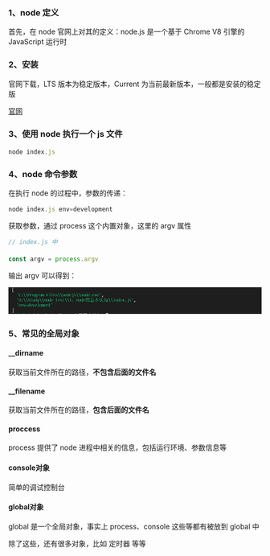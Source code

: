 ### 1、node 定义

首先，在 node 官网上对其的定义：node.js 是一个基于 Chrome V8 引擎的 JavaScript 运行时



### 2、安装

官网下载，LTS 版本为稳定版本，Current 为当前最新版本，一般都是安装的稳定版

[官网](https://nodejs.org/en/)



### 3、使用 node 执行一个 js 文件

```js
node index.js
```



### 4、node 命令参数

在执行 node 的过程中，参数的传递：

```js
node index.js env=development
```

获取参数，通过 process 这个内置对象，这里的 argv 属性

```js
// index.js 中

const argv = process.argv
```

输出 argv 可以得到：

![](../imgs/img1.png)



### 5、常见的全局对象

#### __dirname

获取当前文件所在的路径，**不包含后面的文件名**

#### __filename

获取当前文件所在的路径，**包含后面的文件名**

#### proccess

process 提供了 node 进程中相关的信息，包括运行环境、参数信息等

#### console对象

简单的调试控制台

#### global对象

global 是一个全局对象，事实上 process、console 这些等都有被放到 global 中



除了这些，还有很多对象，比如 定时器 等等